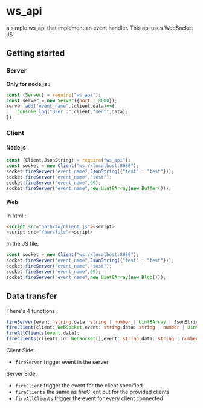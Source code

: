 # ws_api

a simple ws_api that implement an event handler. This api uses WebSocket JS

## Getting started

### Server

**Only for node js :**

```js
const {Server} = require("ws_api");
const server = new Server({port : 8080});
server.add("event_name",(client,data)=>{
    console.log("User :",client,"sent",data);
});
```

### Client

#### Node js

```js
const {Client,JsonString} = require("ws_api");
const socket = new Client("ws://localhost:8080");
socket.fireServer("event_name",JsonString({"test" : "test"}));
socket.fireServer("event_name","test");
socket.fireServer("event_name",69);
socket.fireServer("event_name",new Uint8Array(new Buffer()));
```

#### Web

In html :

```html
<script src="path/to/Client.js"><script>
<script src="Your/file"><script>
```

In the JS file:

```js
const socket = new Client("ws://localhost:8080");
socket.fireServer("event_name",JsonString({"test" : "test"}));
socket.fireServer("event_name","test");
socket.fireServer("event_name",69);
socket.fireServer("event_name",new Uint8Array(new Blob()));
```

## Data transfer

There's 4 functions :

```ts
fireServer(event: string,data: string | number | Uint8Array | JsonString);
fireClient(client: WebSocket,event: string,data: string | number | Uint8Array | JsonString);
fireAllClients(event,data);
fireClients(clients_id: WebSocket[],event: string,data: string | number | Uint8Array | JsonString)
```

Client Side:

- `fireServer` trigger event in the server

Server Side:

- `fireClient` trigger the event for the client specified
- `fireClients` the same as fireClient but for the provided clients
- `fireAllClients` trigger the event for every client connected
